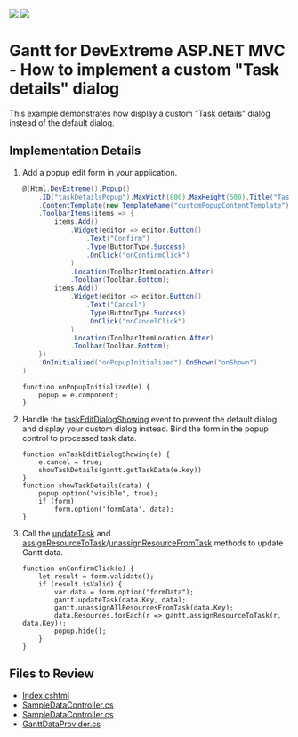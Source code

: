 <!-- default badges list -->
[![](https://img.shields.io/badge/Open_in_DevExpress_Support_Center-FF7200?style=flat-square&logo=DevExpress&logoColor=white)](https://supportcenter.devexpress.com/ticket/details/T949655)
[![](https://img.shields.io/badge/📖_How_to_use_DevExpress_Examples-e9f6fc?style=flat-square)](https://docs.devexpress.com/GeneralInformation/403183)
<!-- default badges end -->

# Gantt for DevExtreme ASP.NET MVC - How to implement a custom "Task details" dialog

This example demonstrates how display a custom "Task details" dialog instead of the default dialog. 

## Implementation Details

1. Add a popup edit form in your application.
   
	```csharp
	@(Html.DevExtreme().Popup()
	    .ID("taskDetailsPopup").MaxWidth(800).MaxHeight(500).Title("Task Details")
	    .ContentTemplate(new TemplateName("customPopupContentTemplate"))
	    .ToolbarItems(items => {
	        items.Add()
	            .Widget(editor => editor.Button()
	                .Text("Confirm")
	                .Type(ButtonType.Success)
	                .OnClick("onConfirmClick")
	            )
	            .Location(ToolbarItemLocation.After)
	            .Toolbar(Toolbar.Bottom);
	        items.Add()
	            .Widget(editor => editor.Button()
	                .Text("Cancel")
	                .Type(ButtonType.Success)
	                .OnClick("onCancelClick")
	            )
	            .Location(ToolbarItemLocation.After)
	            .Toolbar(Toolbar.Bottom);
	    })
	    .OnInitialized("onPopupInitialized").OnShown("onShown")
	)
 	```
	```jscript
    function onPopupInitialized(e) {
        popup = e.component;
    }
 	```

2. Handle the [taskEditDialogShowing](https://js.devexpress.com/jQuery/Documentation/ApiReference/UI_Components/dxGantt/Events/#taskEditDialogShowing) event to prevent the default dialog and display your custom dialog instead. Bind the form in the popup control to processed task data.

	```jscript
    function onTaskEditDialogShowing(e) {
        e.cancel = true;
        showTaskDetails(gantt.getTaskData(e.key))
    }
    function showTaskDetails(data) {
        popup.option("visible", true);
        if (form)
            form.option('formData', data);
    }
	```

3.  Call the [updateTask](https://js.devexpress.com/jQuery/Documentation/ApiReference/UI_Components/dxGantt/Methods/#updateTaskkey_data) and [assignResourceToTask](https://js.devexpress.com/jQuery/Documentation/ApiReference/UI_Components/dxGantt/Methods/#assignResourceToTaskresourceKey_taskKey)/[unassignResourceFromTask](https://js.devexpress.com/jQuery/Documentation/ApiReference/UI_Components/dxGantt/Methods/#unassignResourceFromTaskresourceKey_taskKey) methods to update Gantt data.

	```jscript
 	function onConfirmClick(e) {
        let result = form.validate();
        if (result.isValid) {
            var data = form.option("formData");
            gantt.updateTask(data.Key, data);
            gantt.unassignAllResourcesFromTask(data.Key);
            data.Resources.forEach(r => gantt.assignResourceToTask(r, data.Key));
            popup.hide();
        }
    }
 	```

## Files to Review

* [Index.cshtml](./CS/DevExtremeMvcApp1/Views/Home/Index.cshtml)
* [SampleDataController.cs](./CS/DevExtremeMvcApp1/Controllers/HomeController.cs)
* [SampleDataController.cs](./CS/DevExtremeMvcApp1/Controllers/SampleDataController.cs)
* [GanttDataProvider.cs](./CS/DevExtremeMvcApp1/Models/GanttDataProvider.cs)

